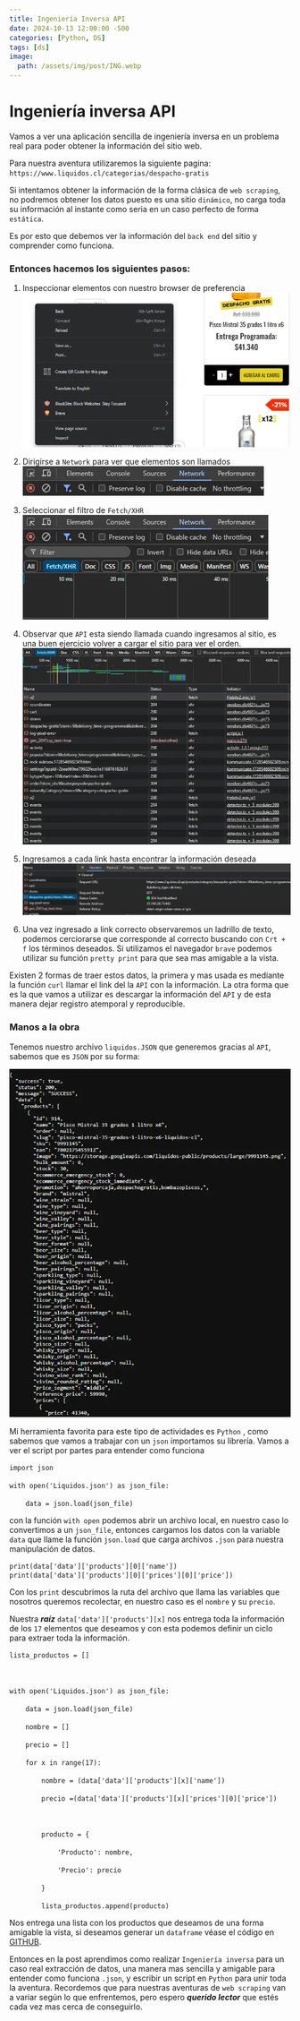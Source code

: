 ```yaml
---
title: Ingeniería Inversa API
date: 2024-10-13 12:00:00 -500
categories: [Python, DS]
tags: [ds]
image:
  path: /assets/img/post/ING.webp
---
```

# Ingeniería inversa API

Vamos a ver una aplicación sencilla de ingeniería inversa en un problema real para poder obtener la información del sitio web. 

Para nuestra aventura utilizaremos la siguiente pagina: `https://www.liquidos.cl/categorias/despacho-gratis`

Si intentamos obtener la información de la forma clásica de `web scraping`, no podremos obtener los datos puesto es una sitio `dinámico`, no carga toda su información al instante como seria en un caso perfecto de forma `estática`.  

Es por esto que debemos ver la información del `back end` del sitio y comprender como funciona. 

### Entonces hacemos los siguientes pasos:

1. Inspeccionar elementos con nuestro browser de preferencia
![p1.webp](/assets/img/post/p1.webp)

2. Dirigirse a `Network` para ver que elementos son llamados
![p2.webp](/assets/img/post/p2.webp)

3. Seleccionar el filtro de `Fetch/XHR`
![p3.webp](/assets/img/post/p3.webp)

4. Observar que `API` esta siendo llamada cuando ingresamos al sitio, es una buen ejercicio volver a cargar el sitio para ver el orden. ![p4.webp](/assets/img/post/p4.webp)

5. Ingresamos a cada link  hasta encontrar la información deseada
![p5.webp](/assets/img/post/p5.webp)

6. Una vez ingresado a link correcto observaremos un ladrillo de texto, podemos cerciorarse  que corresponde al correcto buscando con `Crt + f` los términos deseados. Si utilizamos el navegador `brave` podemos utilizar su función `pretty print` para que sea mas amigable a la vista.

Existen 2 formas de traer estos datos, la primera y mas usada es mediante la función `curl` llamar el link del la `API` con la información. La otra forma que es la que vamos a utilizar es descargar la información del `API` y de esta manera dejar registro atemporal y reproducible.

### Manos a la obra 
Tenemos nuestro archivo `liquidos.JSON` que generemos gracias al `API`, sabemos que es `JSON` por su forma:

![p6.webp](/assets/img/post/p6.webp)

Mi herramienta favorita para este tipo de actividades es `Python` , como sabemos que vamos a trabajar con un `json` importamos su librería.  Vamos a ver el script por partes para entender como funciona

```
import json
  
with open('Liquidos.json') as json_file:

    data = json.load(json_file)
```
con la función `with open` podemos abrir un archivo local, en nuestro caso lo convertimos a un `json_file`, entonces cargamos los datos con la variable `data` que llame la función `json.load` que carga archivos `.json` para nuestra manipulación de datos. 

```
print(data['data']['products'][0]['name'])
print(data['data']['products'][0]['prices'][0]['price'])
```
Con los `print` descubrimos la ruta del archivo que llama las variables que nosotros queremos recolectar, en nuestro caso es el `nombre` y su `precio`. 

Nuestra ***raíz*** `data['data']['products'][x]` nos entrega toda la información de los `17` elementos que deseamos y con esta podemos definir un ciclo para extraer toda la información.

```
lista_productos = []

  

with open('Liquidos.json') as json_file:

    data = json.load(json_file)

    nombre = []

    precio = []

    for x in range(17):

        nombre = (data['data']['products'][x]['name'])

        precio =(data['data']['products'][x]['prices'][0]['price'])

  

        producto = {

            'Producto': nombre,

            'Precio': precio

        }

        lista_productos.append(producto)
```
Nos entrega una lista con los productos que deseamos de una forma amigable la vista, si deseamos generar un `dataframe` véase el código en [GITHUB](https://github.com/smrj23/Scraps/blob/main/Liquidosdf.py).

Entonces en la post aprendimos como realizar `Ingeniería inversa` para un caso real extracción de datos, una manera mas sencilla y amigable para entender como funciona `.json`, y escribir un script en `Python` para unir toda la aventura. Recordemos que para nuestras aventuras de `web scraping` van a variar según lo que enfrentemos, pero espero ***querido lector*** que estés cada vez mas cerca de conseguirlo.  
